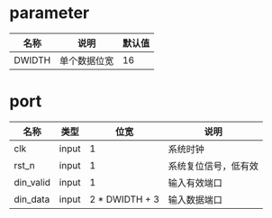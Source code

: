# parameter

| 名称   | 说明                               | 默认值 |
| ------ | ---------------------------------- | ------ |
| DWIDTH | 单个数据位宽                       | 16     |

# port

| 名称      | 类型  | 位宽   | 说明                 |
| --------- | ----- | ------ | -------------------- |
| clk       | input | 1      | 系统时钟             |
| rst_n     | input | 1      | 系统复位信号，低有效 |
| din_valid | input | 1      | 输入有效端口         |
| din_data  | input | 2 * DWIDTH + 3 | 输入数据端口         |